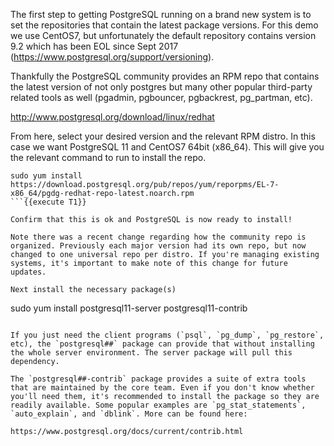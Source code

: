 The first step to getting PostgreSQL running on a brand new system is to set the repositories that contain the latest package versions. For this demo we use CentOS7, but unfortunately the default repository contains version 9.2 which has been EOL since Sept 2017 (https://www.postgresql.org/support/versioning).

Thankfully the PostgreSQL community provides an RPM repo that contains the latest version of not only postgres but many other popular third-party related tools as well (pgadmin, pgbouncer, pgbackrest, pg_partman, etc).

http://www.postgresql.org/download/linux/redhat

From here, select your desired version and the relevant RPM distro. In this case we want PostgreSQL 11 and CentOS7 64bit (x86_64). This will give you the relevant command to run to install the repo. 
```
sudo yum install https://download.postgresql.org/pub/repos/yum/reporpms/EL-7-x86_64/pgdg-redhat-repo-latest.noarch.rpm
```{{execute T1}}

Confirm that this is ok and PostgreSQL is now ready to install!

Note there was a recent change regarding how the community repo is organized. Previously each major version had its own repo, but now changed to one universal repo per distro. If you're managing existing systems, it's important to make note of this change for future updates.

Next install the necessary package(s)
```
sudo yum install postgresql11-server postgresql11-contrib
```{{execute T1}}

If you just need the client programs (`psql`, `pg_dump`, `pg_restore`, etc), the `postgresql##` package can provide that without installing the whole server environment. The server package will pull this dependency.

The `postgresql##-contrib` package provides a suite of extra tools that are maintained by the core team. Even if you don't know whether you'll need them, it's recommended to install the package so they are readily available. Some popular examples are `pg_stat_statements`, `auto_explain`, and `dblink`. More can be found here: 

https://www.postgresql.org/docs/current/contrib.html


